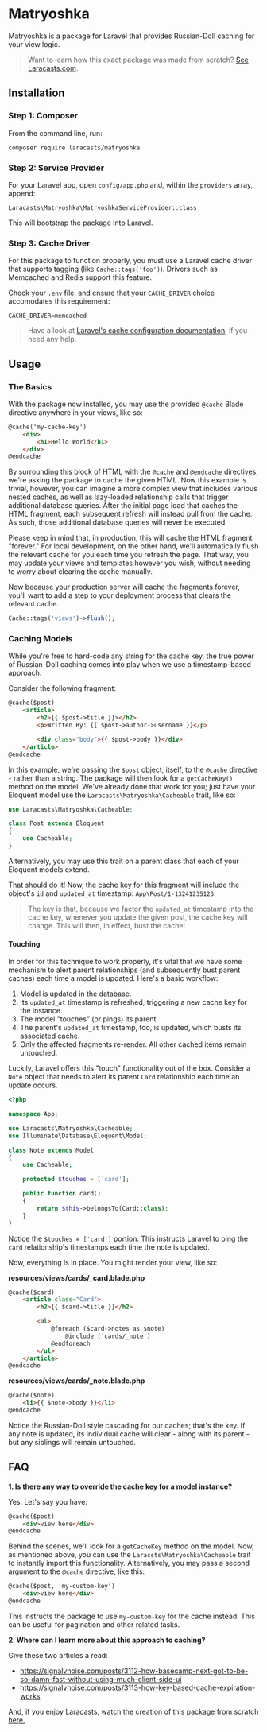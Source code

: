 # Matryoshka

Matryoshka is a package for Laravel that provides Russian-Doll caching for your view logic.

> Want to learn how this exact package was made from scratch? [See Laracasts.com](https://laracasts.com/series/russian-doll-caching-in-laravel).

## Installation

### Step 1: Composer

From the command line, run:

```
composer require laracasts/matryoshka
```

### Step 2: Service Provider

For your Laravel app, open `config/app.php` and, within the `providers` array, append:

```
Laracasts\Matryoshka\MatryoshkaServiceProvider::class
```

This will bootstrap the package into Laravel.

### Step 3: Cache Driver

For this package to function properly, you must use a Laravel cache driver that supports tagging (like `Cache::tags('foo')`). Drivers such as Memcached and Redis support this feature.

Check your `.env` file, and ensure that your `CACHE_DRIVER` choice accomodates this requirement:

```
CACHE_DRIVER=memcached
```

> Have a look at [Laravel's cache configuration documentation](https://laravel.com/docs/5.2/cache#configuration), if you need any help.

## Usage

### The Basics

With the package now installed, you may use the provided `@cache` Blade directive anywhere in your views, like so:

```html
@cache('my-cache-key')
    <div>
        <h1>Hello World</h1>
    </div>
@endcache
```

By surrounding this block of HTML with the `@cache` and `@endcache` directives, we're asking the package to cache the given HTML. Now this example is trivial, however, you can imagine a more complex view that includes various nested caches, as well as lazy-loaded relationship calls that trigger additional database queries. After the initial page load that caches the HTML fragment, each subsequent refresh will instead pull from the cache. As such, those additional database queries will never be executed.

Please keep in mind that, in production, this will cache the HTML fragment "forever." For local development, on the other hand, we'll automatically flush the relevant cache for you each time you refresh the page. That way, you may update your views and templates however you wish, without needing to worry about clearing the cache manually.

Now because your production server will cache the fragments forever, you'll want to add a step to your deployment process that clears the relevant cache.

```php
Cache::tags('views')->flush();
```

### Caching Models

While you're free to hard-code any string for the cache key, the true power of Russian-Doll caching comes into play when we use a timestamp-based approach.

Consider the following fragment:

```html
@cache($post)
    <article>
        <h2>{{ $post->title }}></h2>
        <p>Written By: {{ $post->author->username }}</p>

        <div class="body">{{ $post->body }}</div>
    </article>
@endcache
```

In this example, we're passing the `$post` object, itself, to the `@cache` directive - rather than a string. The package will then look for a `getCacheKey()` method on the model. We've already done that work for you; just have your Eloquent model use the `Laracasts\Matryoshka\Cacheable` trait, like so:

```php
use Laracasts\Matryoshka\Cacheable;

class Post extends Eloquent
{
    use Cacheable;
}
```

Alternatively, you may use this trait on a parent class that each of your Eloquent models extend.

That should do it! Now, the cache key for this fragment will include the object's `id` and `updated_at` timestamp: `App\Post/1-13241235123`.

> The key is that, because we factor the `updated_at` timestamp into the cache key, whenever you update the given post, the cache key will change. This will then, in effect, bust the cache!

#### Touching

In order for this technique to work properly, it's vital that we have some mechanism to alert parent relationships (and subsequently bust parent caches) each time a model is updated. Here's a basic workflow:

1. Model is updated in the database.
2. Its `updated_at` timestamp is refreshed, triggering a new cache key for the instance.
3. The model "touches" (or pings) its parent.
4. The parent's `updated_at` timestamp, too, is updated, which busts its associated cache.
5. Only the affected fragments re-render. All other cached items remain untouched.

Luckily, Laravel offers this "touch" functionality out of the box. Consider a `Note` object that needs to alert its parent `Card` relationship each time an update occurs.

```php
<?php

namespace App;

use Laracasts\Matryoshka\Cacheable;
use Illuminate\Database\Eloquent\Model;

class Note extends Model
{
    use Cacheable;

    protected $touches = ['card'];

    public function card()
    {
        return $this->belongsTo(Card::class);
    }
}
```

Notice the `$touches = ['card']` portion. This instructs Laravel to ping the `card` relationship's timestamps each time the note is updated.

Now, everything is in place. You might render your view, like so:

**resources/views/cards/_card.blade.php**

```html
@cache($card)
    <article class="Card">
        <h2>{{ $card->title }}</h2>

        <ul>
            @foreach ($card->notes as $note)
                @include ('cards/_note')
            @endforeach
        </ul>
    </article>
@endcache
```

**resources/views/cards/_note.blade.php**

```html
@cache($note)
    <li>{{ $note->body }}</li>
@endcache
```

Notice the Russian-Doll style cascading for our caches; that's the key. If any note is updated, its individual cache will clear - along with its parent - but any  siblings will remain untouched.

## FAQ

**1. Is there any way to override the cache key for a model instance?**

Yes. Let's say you have:

```html
@cache($post)
    <div>view here</div>
@endcache
```

Behind the scenes, we'll look for a `getCacheKey` method on the model. Now, as mentioned above, you can use the `Laracsts\Matryoshka\Cacheable` trait to instantly import this functionality. Alternatively, you may pass a second argument to the `@cache` directive, like this:

```html
@cache($post, 'my-custom-key')
    <div>view here</div>
@endcache
```

This instructs the package to use `my-custom-key` for the cache instead. This can be useful for pagination and other related tasks.

**2. Where can I learn more about this approach to caching?**

Give these two articles a read:

- https://signalvnoise.com/posts/3112-how-basecamp-next-got-to-be-so-damn-fast-without-using-much-client-side-ui
- https://signalvnoise.com/posts/3113-how-key-based-cache-expiration-works

And, if you enjoy Laracasts, [watch the creation of this package from scratch here.](https://laracasts.com/series/russian-doll-caching-in-laravel)

